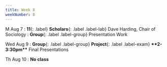 ```yaml
---
title: Week 8
weekNumber: 8
---
```


M Aug 7
: **11**{: .label} **Scholars**{: .label .label-lab} Dave Harding, Chair of Sociology
: **Group**{: .label .label-group} Presentation Work

Wed Aug 9
: **Group**{: .label .label-group} **Project**{: .label .label-exam} **\*\*2-3:30pm\*\*** Final Presentations

Th Aug 10
: **No class**
